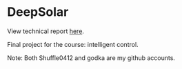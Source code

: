 # DeepSolar

View technical report [here](deepsolar.pdf).

Final project for the course: intelligent control.

Note: Both Shuffle0412 and godka are my github accounts.
